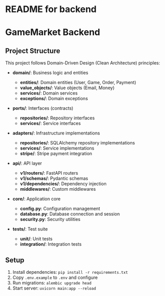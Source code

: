 # README for backend
# GameMarket Backend

## Project Structure
This project follows Domain-Driven Design (Clean Architecture) principles:

- **domain/**: Business logic and entities
  - **entities/**: Domain entities (User, Game, Order, Payment)
  - **value_objects/**: Value objects (Email, Money)
  - **services/**: Domain services
  - **exceptions/**: Domain exceptions

- **ports/**: Interfaces (contracts)
  - **repositories/**: Repository interfaces
  - **services/**: Service interfaces

- **adapters/**: Infrastructure implementations
  - **repositories/**: SQLAlchemy repository implementations
  - **services/**: Service implementations
  - **stripe/**: Stripe payment integration

- **api/**: API layer
  - **v1/routers/**: FastAPI routers
  - **v1/schemas/**: Pydantic schemas
  - **v1/dependencies/**: Dependency injection
  - **middlewares/**: Custom middlewares

- **core/**: Application core
  - **config.py**: Configuration management
  - **database.py**: Database connection and session
  - **security.py**: Security utilities

- **tests/**: Test suite
  - **unit/**: Unit tests
  - **integration/**: Integration tests

## Setup
1. Install dependencies: `pip install -r requirements.txt`
2. Copy `.env.example` to `.env` and configure
3. Run migrations: `alembic upgrade head`
4. Start server: `uvicorn main:app --reload`
